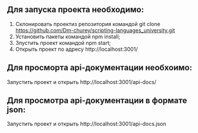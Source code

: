 ## Для запуска проекта необходимо:
 1) Склонировать проектиз репозитория командой git clone https://github.com/Dm-churey/scripting-languages_university.git
 2) Установить пакеты командой npm install;
 3) Зпустить проект командой npm start;
 4) Открыть проект по адресу http://localhost:3001/

## Для просморта api-документации необхоимо:
 Запустить проект и открыть http://localhost:3001/api-docs/

## Для просмотра api-документации в формате json:
 Запустить проект и открыть http://localhost:3001/api-docs.json
